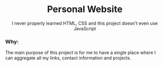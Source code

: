 <div align="center">
  <h1>Personal Website</h1>
  <p>I never properly learned HTML, CSS and this project doesn't even use JavaScript</p>
</div>

### Why:

The main purpose of this project is for me to have a single place where I can aggregate all my links, contact information and projects.

